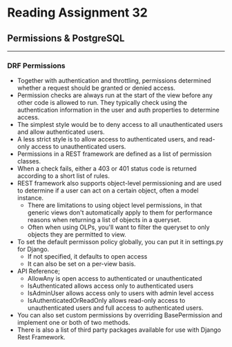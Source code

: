 # Reading Assignment 32

## Permissions & PostgreSQL

---

### DRF Permissions

- Together with authentication and throttling, permissions determined whether a request should be granted or denied access.
- Permission checks are always run at the start of the view before any other code is allowed to run. They typically check using the authentication information in the user and auth properties to determine access.
- The simplest style would be to deny access to all unauthenticated users and allow authenticated users.
- A less strict style is to allow access to authenticated users, and read-only access to unauthenticated users.
- Permissions in a REST framework are defined as a list of permission classes.
- When a check fails, either a 403 or 401 status code is returned according to a short list of rules.
- REST framework also supports object-level permissioning and are used to determine if a user can act on a certain object, often a model instance.
  - There are limitations to using object level permissions, in that generic views don't automatically apply to them for performance reasons when returning a list of objects in a queryset.
  - Often when using OLPs, you'll want to filter the queryset to only objects they are permitted to view.
- To set the default permisson policy globally, you can put it in settings.py for Django.
  - If not specified, it defaults to open access
  - It can also be set on a per-view basis.
- API Reference;
  - AllowAny is open access to authenticated or unauthenticated
  - IsAuthenticated allows access only to authenticated users
  - IsAdminUser allows access only to users with admin level access
  - IsAuthenticatedOrReadOnly allows read-only access to unauthenticated users and full access to authenticated users.
- You can also set custom permissions by overriding BasePermission and implement one or both of two methods.
- There is also a list of third party packages available for use with Django Rest Framework.
